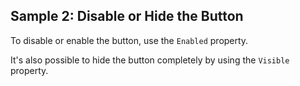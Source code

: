 ## Sample 2: Disable or Hide the Button

To disable or enable the button, use the `Enabled` property. 

It's also possible to hide the button completely by using the `Visible` property.
